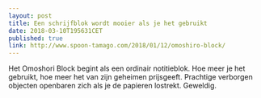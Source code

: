 ```yaml
---
layout: post
title: Een schrijfblok wordt mooier als je het gebruikt
date: 2018-03-10T195631CET
published: true
link: http://www.spoon-tamago.com/2018/01/12/omoshiro-block/
---
```

Het Omoshori Block begint als een ordinair notitieblok. Hoe meer je het gebruikt, hoe meer het van zijn geheimen prijsgeeft. Prachtige verborgen objecten openbaren zich als je de papieren lostrekt. Geweldig. 